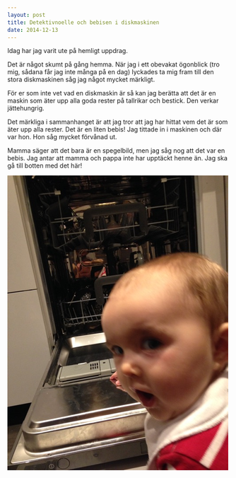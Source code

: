 ```yaml
---
layout: post
title: Detektivnoelle och bebisen i diskmaskinen
date: 2014-12-13
---
```


Idag har jag varit ute på hemligt uppdrag.

Det är något skumt på gång hemma. När jag i ett obevakat ögonblick (tro mig, sådana får jag inte många på en dag) lyckades ta mig fram till den stora diskmaskinen såg jag något mycket märkligt.

För er som inte vet vad en diskmaskin är så kan jag berätta att det är en maskin som äter upp alla goda rester på tallrikar och bestick. Den verkar jättehungrig.

Det märkliga i sammanhanget är att jag tror att jag har hittat vem det är som äter upp alla rester. Det är en liten bebis! Jag tittade in i maskinen och där var hon. Hon såg mycket förvånad ut.

Mamma säger att det bara är en spegelbild, men jag såg nog att det var en bebis. Jag antar att mamma och pappa inte har upptäckt henne än. Jag ska gå till botten med det här!

![diskmaskin](/images/diskmaskin.jpg)
